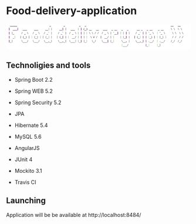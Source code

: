 # Food-delivery-application

![Food delivery application](/src/main/resources/image/app.png)
  
## Technoligies and tools
- Spring Boot 2.2

- Spring WEB 5.2

- Spring Security 5.2

- JPA

- Hibernate 5.4

- MySQL 5.6

- AngularJS

- JUnit 4

- Mockito 3.1

- Travis CI

  
## Launching
Application will be be available at http://localhost:8484/                                                                               
